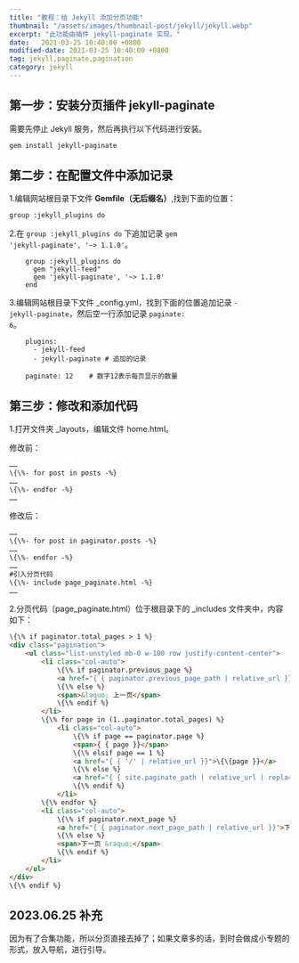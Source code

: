 ```yaml
---
title: "教程：给 Jekyll 添加分页功能"
thumbnail: "/assets/images/thumbnail-post/jekyll/jekyll.webp"
excerpt: "此功能由插件 jekyll-paginate 实现。"
date:   2021-03-25 10:40:00 +0800
modified-date: 2021-03-25 10:40:00 +0800
tag: jekyll,paginate,pagination
category: jekyll
---
```


## 第一步：安装分页插件 jekyll-paginate

需要先停止 Jekyll 服务，然后再执行以下代码进行安装。

```ruby
gem install jekyll-paginate
```



## 第二步：在配置文件中添加记录

1.编辑网站根目录下文件 <b>Gemfile（无后缀名）</b>,找到下面的位置：

```html
group :jekyll_plugins do
```

2.在 <code>group :jekyll_plugins do</code> 下追加记录 <code>gem 'jekyll-paginate', '~> 1.1.0'</code>。

```text
    group :jekyll_plugins do
      gem "jekyll-feed"
      gem 'jekyll-paginate', '~> 1.1.0'
    end
```

3.编辑网站根目录下文件 _config.yml，找到下面的位置追加记录 <code>- jekyll-paginate</code>，然后空一行添加记录 <code>paginate: 6</code>。

```text
    plugins:
      - jekyll-feed
      - jekyll-paginate # 追加的记录
      
    paginate: 12    # 数字12表示每页显示的数量
```



## 第三步：修改和添加代码 

1.打开文件夹 _layouts，编辑文件 home.html。

修改前：
```html
……
\{\%- for post in posts -%}
……     
\{\%- endfor -%}
……
```

修改后：
```html
……
\{\%- for post in paginator.posts -%}
……     
\{\%- endfor -%}
……
#引入分页代码
\{\%- include page_paginate.html -%}   
……
```

2.分页代码（page_paginate.html）位于根目录下的 _includes 文件夹中，内容如下：
```html
\{\% if paginator.total_pages > 1 %}
<div class="pagination">
    <ul class="list-unstyled mb-0 w-100 row justify-content-center">
        <li class="col-auto">
            \{\% if paginator.previous_page %}
            <a href="{ { paginator.previous_page_path | relative_url }}">&laquo; 上一页</a>
            \{\% else %}
            <span>&laquo; 上一页</span>
            \{\% endif %}
        </li>
        \{\% for page in (1..paginator.total_pages) %}
            <li class="col-auto">
                \{\% if page == paginator.page %}
                <span>{ { page }}</span>
                \{\% elsif page == 1 %}
                <a href="{ { '/' | relative_url }}">\{\{page }}</a>
                \{\% else %}
                <a href="{ { site.paginate_path | relative_url | replace: ':num', page }}">\{\{ page }}</a>
                \{\% endif %}
            </li>
        \{\% endfor %}
        <li class="col-auto">
            \{\% if paginator.next_page %}
            <a href="{ { paginator.next_page_path | relative_url }}">下一页 &raquo;</a>
            \{\% else %}
            <span>下一页 &raquo;</span>
            \{\% endif %}
        </li>
    </ul>
</div>
\{\% endif %}
```



## 2023.06.25 补充

因为有了合集功能，所以分页直接去掉了；如果文章多的话，到时会做成小专题的形式，放入导航，进行引导。